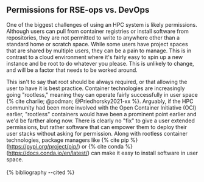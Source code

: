 ## Permissions for RSE-ops vs. DevOps

One of the biggest challenges of using an HPC system is likely
permissions. Although users can pull from container registries or
install software from repositories, they are not permitted to write to
anywhere other than a standard home or scratch space. While some users
have project spaces that are shared by multiple users, they can be a
pain to manage. This is in contrast to a cloud environment where it's
fairly easy to spin up a new instance and be root to do whatever you
please. This is unlikely to change, and will be a factor that needs to
be worked around.

This isn't to say that root should be always required, or that allowing
the user to have it is best practice. Container technologies are
increasingly going \"rootless,\" meaning they can operate fairly
successfully in user space {% cite charlie; @podman; @Priedhorsky2021-xx %}.
Arguably, if the HPC community had been more involved with the Open
Container Initiative (OCI) earlier, \"rootless\" containers would have
been a prominent point earlier and we'd be farther along now. There is
clearly no \"fix\" to give a user extended permissions, but rather
software that can empower them to deploy their user stacks without
asking for permission. Along with rootless container technologies,
package managers like {% cite pip %}(https://pypi.org/project/pip/) or
{% cite conda %}(https://docs.conda.io/en/latest/) can make it easy to install
software in user space.
<br><br>
{% bibliography --cited %}